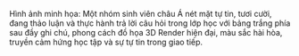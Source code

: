 Hình ảnh minh họa: Một nhóm sinh viên châu Á nét mặt tự tin, tươi cười, đang thảo luận và thực hành trả lời câu hỏi trong lớp học với bảng trắng phía sau đầy ghi chú, phong cách đồ họa 3D Render hiện đại, màu sắc hài hòa, truyền cảm hứng học tập và sự tự tin trong giao tiếp.